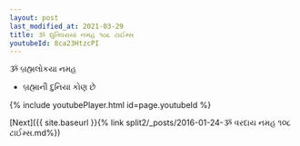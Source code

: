 ```yaml
---
layout: post
last_modified_at: 2021-03-29
title: ૐ દ્યુતિધરાયાં નમહ ૧૦૮ ટાઈમ્સ
youtubeId: 8ca23HtzcPI
---
```

 
 
 ૐ બ્રહ્મલોકયા નમહ  
 
 -  બ્રહ્માની દુનિયા કોણ છે 
 
  
 
  
 
 
 
 
 
 


{% include youtubePlayer.html id=page.youtubeId %}
 
[Next]({{ site.baseurl }}{% link  split2/_posts/2016-01-24-ૐ વરદાય નમહ ૧૦૮ ટાઈમ્સ.md%})
 
